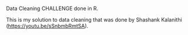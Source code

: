 Data Cleaning CHALLENGE done in R.

This is my solution to data cleaning that was done by Shashank Kalanithi (https://youtu.be/sSnbmbRmtSA).
